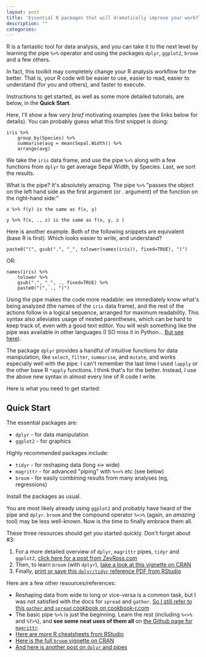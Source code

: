 ```yaml
---
layout: post
title: 'Essential R packages that will dramatically improve your workflow'
description: ""
categories: 
---
```


R is a fantastic tool for data analysis, and you can take it to the next level by
learning the pipe `%>%` operator and using the packages `dplyr`, `ggplot2`,
`broom` and a few others.

In fact, this toolkit may completely change your R analysis workflow for the
better. That is, your R code will be easier to use, easier to read, easier to
understand (for you and others), and faster to execute.

Instructions to get started, as well as some more detailed tutorials, are
below, in the **Quick Start**.

Here, I'll show a few *very brief* motivating examples (see the links below for
details). You can probably guess what this first snippet is doing:

	iris %>%
        group_by(Species) %>%
        summarise(avg = mean(Sepal.Width)) %>%
        arrange(avg)

We take the `iris` data frame, and use the pipe `%>%` along with a few
functions from `dplyr` to get average Sepal Width, by Species. Last, we sort
the results.

What is the pipe? It's absolutely amazing. The pipe `%>%` "passes the object on
the left hand side as the first argument (or .  argument) of the function on
the right-hand side:"

	x %>% f(y) is the same as f(x, y)

	y %>% f(x, ., z) is the same as f(x, y, z )

Here is another example. Both of the following snippets are equivalent (base R is first). Which
looks easier to write, and understand?

	paste0("(", gsub(".", "_", tolower(names(iris)), fixed=TRUE), ")")

OR:

	names(iris) %>%
		tolower %>%
		gsub(".", "_", ., fixed=TRUE) %>%
		paste0("(", ., ")")

Using the pipe makes the code more readable: we immediately know what's being
analyzed (the names of the `iris` data frame), and the rest of the actions
follow in a logical sequence, arranged for maximum readability. This syntax
also alleviates usage of nested parentheses, which can be hard to keep track
of, even with a good text editor. You will wish something like the pipe was
available in other languages (I SO miss it in
Python... [But see here](https://github.com/dodger487/dplython)).

The package `dplyr` provides a handful of intuitive functions for data
manipulation, like `select`, `filter`, `summarise`, and `mutate`, and works
especially well with the pipe. I can't remember the last time I used `lapply`
or the other base R `*apply` functions. I think that's for the better. Instead,
I use the above new syntax in almost every line of R code I write.

Here is what you need to get started:

## Quick Start

The essential packages are:

* `dplyr` - for data manipulation
* `ggplot2` - for graphics

Highly recommended packages include:

* `tidyr` - for reshaping data (long <-> wide)
* `magrittr` - for advanced "piping" with `%<>%` etc (see below)
* `broom` - for easily combining results from many analyses (eg, regressions)

Install the packages as usual.

You are most likely already using `ggplot2` and probably have heard of the pipe
and `dplyr`. `broom` and the compound operator `%<>%` (again, an *amazing*
tool) may be less well-known.  Now is the time to finally embrace them all.

These three resources should get you started quickly. Don't forget about #3:

1. For a more detailed overview of `dplyr`, `magrittr` pipes, `tidyr` and
`ggplot2`, [click here for a post from ZevRoss.com](http://zevross.com/blog/2015/01/13/a-new-data-processing-workflow-for-r-dplyr-magrittr-tidyr-ggplot2/) 
2. Then, to learn `broom` (with `dplyr`),
[take a look at this vignette on CRAN](https://cran.r-project.org/web/packages/broom/vignettes/broom_and_dplyr.html)
3. Finally, [print or save this `dplyr/tidyr` reference PDF from RStudio](https://www.rstudio.com/wp-content/uploads/2015/02/data-wrangling-cheatsheet.pdf)


Here are a few other resources/references:

* Reshaping data from wide to long or vice-versa is a common task, but I was
not satisfied with the docs for `spread` and
`gather`. [So I still refer to this `gather` and `spread` cookbook on cookbook-r.com](http://www.cookbook-r.com/Manipulating_data/Converting_data_between_wide_and_long_format/)
* The basic pipe `%>%` is just the beginning. Learn the rest (including `%<>%` and `%T>%`),
and **see some neat uses of them all** on [the Github page for `magrittr`](https://github.com/smbache/magrittr).
* [Here are more R cheatsheets from RStudio](https://www.rstudio.com/resources/cheatsheets/)
* [Here is the full `broom` vignette on CRAN](https://cran.r-project.org/web/packages/broom/vignettes/broom.html)
* [And here is another post on `dplyr` and pipes](http://seananderson.ca/2014/09/13/dplyr-intro.html)
